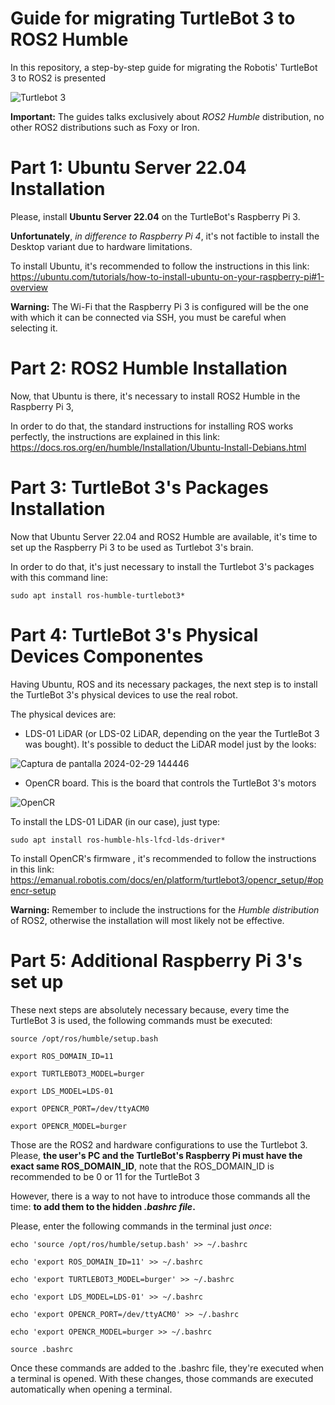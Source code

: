 # Guide for migrating TurtleBot 3 to ROS2 Humble

In this repository, a step-by-step guide for migrating the Robotis' TurtleBot 3 to ROS2 is presented 

![Turtlebot 3](https://github.com/RAS-UAO/turtlebot3/assets/98227139/0b90fbb5-28ae-497b-bc9f-ac5e382137af)

**Important:** The guides talks exclusively about *ROS2 Humble* distribution, no other ROS2 distributions such as Foxy or Iron.

# Part 1: Ubuntu Server 22.04 Installation

Please, install **Ubuntu Server 22.04** on the TurtleBot's Raspberry Pi 3.

**Unfortunately**, *in difference to Raspberry Pi 4*,  it's not factible to install the Desktop variant due to hardware limitations.

To install Ubuntu, it's recommended to follow the instructions in this link: https://ubuntu.com/tutorials/how-to-install-ubuntu-on-your-raspberry-pi#1-overview

**Warning:** The Wi-Fi that the Raspberry Pi 3 is configured will be the one with which it can be connected via SSH, you must be careful when selecting it.

# Part 2: ROS2 Humble Installation

Now, that Ubuntu is there, it's necessary to install ROS2 Humble in the Raspberry Pi 3,

In order to do that, the standard instructions for installing ROS works perfectly, the instructions are explained in this link: https://docs.ros.org/en/humble/Installation/Ubuntu-Install-Debians.html

# Part 3: TurtleBot 3's Packages Installation

Now that Ubuntu Server 22.04 and ROS2 Humble are available, it's time to set up the Raspberry Pi 3 to be used as Turtlebot 3's brain.

In order to do that, it's just necessary to install the Turtlebot 3's packages with this command line:

    sudo apt install ros-humble-turtlebot3*

# Part 4: TurtleBot 3's Physical Devices Componentes

Having Ubuntu, ROS and its necessary packages, the next step is to install the TurtleBot 3's physical devices to use the real robot.

The physical devices are:

 - LDS-01 LiDAR (or LDS-02 LiDAR, depending on the year the TurtleBot 3 was bought). It's possible to deduct the LiDAR model just by the looks:

![Captura de pantalla 2024-02-29 144446](https://github.com/RAS-UAO/turtlebot3/assets/98227139/9a7f1e50-21eb-4b69-9e53-1743a20bd5b8)

 
 - OpenCR board. This is the board that controls the TurtleBot 3's motors

![OpenCR](https://github.com/RAS-UAO/turtlebot3/assets/98227139/54392209-2545-4e75-b491-be876f82db5b)


To install the LDS-01 LiDAR (in our case), just type:

    sudo apt install ros-humble-hls-lfcd-lds-driver*

To install OpenCR's  firmware , it's recommended to follow the instructions in this link: 
https://emanual.robotis.com/docs/en/platform/turtlebot3/opencr_setup/#opencr-setup

**Warning:** Remember to include the instructions for the *Humble distribution* of ROS2, otherwise the installation will most likely not be effective.

# Part 5: Additional Raspberry Pi 3's set up

These next steps are absolutely necessary because, every time the TurtleBot 3 is used, the following commands must be executed:

    source /opt/ros/humble/setup.bash

    export ROS_DOMAIN_ID=11

    export TURTLEBOT3_MODEL=burger

    export LDS_MODEL=LDS-01

    export OPENCR_PORT=/dev/ttyACM0

    export OPENCR_MODEL=burger

Those are the ROS2 and hardware configurations to use the Turtlebot 3. Please, **the user's PC and the TurtleBot's Raspberry Pi must have the exact same ROS_DOMAIN_ID**, note that the ROS_DOMAIN_ID is recommended to be 0 or 11 for the TurtleBot 3

However, there is a way to not have to introduce those commands all the time: **to add them to the hidden *.bashrc file*.**

Please, enter the following commands in the terminal just *once*:

    echo 'source /opt/ros/humble/setup.bash' >> ~/.bashrc

    echo 'export ROS_DOMAIN_ID=11' >> ~/.bashrc

    echo 'export TURTLEBOT3_MODEL=burger' >> ~/.bashrc

    echo 'export LDS_MODEL=LDS-01' >> ~/.bashrc

    echo 'export OPENCR_PORT=/dev/ttyACM0' >> ~/.bashrc

    echo 'export OPENCR_MODEL=burger >> ~/.bashrc

    source .bashrc

Once these commands are added to the .bashrc file, they're executed when a terminal is opened. With these changes, those commands are executed automatically when opening a terminal.
